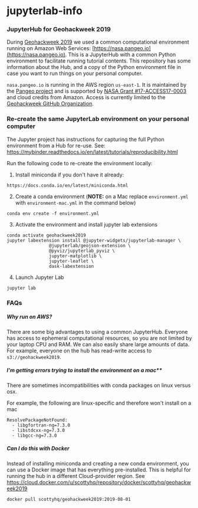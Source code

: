 # jupyterlab-info

### JupyterHub for Geohackweek 2019

During [Geohackweek 2019](https://geohackweek.github.io) we used a common computational environment running on Amazon Web Services: [https://nasa.pangeo.io](https://nasa.pangeo.io). This is a JupyterHub with a common Python environment to facilitate running tutorial contents. This repository has some information about the Hub, and a copy of the Python environment file in case you want to run things on your personal computer.

`nasa.pangeo.io` is running in the AWS region `us-east-1`. It is maintained by the [Pangeo project](http://pangeo.io) and is supported by [NASA Grant #17-ACCESS17-0003](https://github.com/pangeo-data/nasa-access-17) and cloud credits from Amazon. Access is currently limited to the [Geohackweek GitHub Organization](https://github.com/geohackweek). 


### Re-create the same JupyterLab environment on your personal computer

The Jupyter project has instructions for capturing the full Python environment from a Hub for re-use. See: https://mybinder.readthedocs.io/en/latest/tutorials/reproducibility.html

Run the following code to re-create the environment locally:

1) Install miniconda if you don't have it already:
```
https://docs.conda.io/en/latest/miniconda.html
```

2) Create a conda environment (**NOTE:** on a Mac replace `environment.yml` with `environment-mac.yml` in the command below)
```
conda env create -f environment.yml
```

3) Activate the environment and install jupyter lab extensions
```
conda activate geohackweek2019
jupyter labextension install @jupyter-widgets/jupyterlab-manager \
				@jupyterlab/geojson-extension \
				@pyviz/jupyterlab_pyviz \
				jupyter-matplotlib \
				jupyter-leaflet \
				dask-labextension
```

4) Launch Jupyter Lab
```
jupyter lab
```

### FAQs

##### Why run on AWS? 

There are some big advantages to using a common JupyterHub. Everyone has access to ephemeral computational resources, so you are not limited by your laptop CPU and RAM. We can also easily share large amounts of data. For example, everyone on the hub has read-write access to `s3://geohackweek2019`. 

##### I'm getting errors trying to install the environment on a mac**

There are sometimes incompatibilities with conda packages on linux versus osx. 

For example, the following are linux-specific and therefore won't install on a mac
```
ResolvePackageNotFound:
  - libgfortran-ng=7.3.0
  - libstdcxx-ng=7.3.0
  - libgcc-ng=7.3.0
```

##### Can I do this with Docker

Instead of installing miniconda and creating a new conda environment, you can use a Docker image that has everything pre-installed. This is helpful for running the hub in a different Cloud-provider region. See https://cloud.docker.com/u/scottyhq/repository/docker/scottyhq/geohackweek2019

`docker pull scottyhq/geohackweek2019:2019-08-01`


